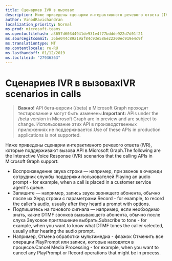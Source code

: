 ```yaml
---
title: Сценариев IVR в вызовах
description: Ниже приведены сценарии интерактивного речевого ответа (IVR), которые поддерживают вызова API в Microsoft Graph.
author: VinodRavichandran
localization_priority: Normal
ms.prod: microsoft-teams
ms.openlocfilehash: a3657d60344941de931e4f77bddde922d7d01f21
ms.sourcegitcommit: 36be044c89a19af84c93e586e22200ec919e4c9f
ms.translationtype: MT
ms.contentlocale: ru-RU
ms.lasthandoff: 01/12/2019
ms.locfileid: "27936363"
---
```

# <a name="ivr-scenarios-in-calls"></a><span data-ttu-id="e5867-103">Сценариев IVR в вызовах</span><span class="sxs-lookup"><span data-stu-id="e5867-103">IVR scenarios in calls</span></span>

> <span data-ttu-id="e5867-104">**Важно!** API бета-версии (/beta) в Microsoft Graph проходят тестирование и могут быть изменены.</span><span class="sxs-lookup"><span data-stu-id="e5867-104">**Important:** APIs under the /beta version in Microsoft Graph are in preview and are subject to change.</span></span> <span data-ttu-id="e5867-105">Использование этих API в производственных приложениях не поддерживается.</span><span class="sxs-lookup"><span data-stu-id="e5867-105">Use of these APIs in production applications is not supported.</span></span>

<span data-ttu-id="e5867-106">Ниже приведены сценарии интерактивного речевого ответа (IVR), которые поддерживают вызова API в Microsoft Graph.</span><span class="sxs-lookup"><span data-stu-id="e5867-106">The following are the Interactive Voice Response (IVR) scenarios that the calling APIs in Microsoft Graph support:</span></span>

- <span data-ttu-id="e5867-107">Воспроизведение звука строки — например, при звонок в очереди сотрудник службы поддержки пользователей.</span><span class="sxs-lookup"><span data-stu-id="e5867-107">Playing an audio prompt - for example, when a call is placed in a customer service agent's queue.</span></span>
- <span data-ttu-id="e5867-108">Запишите — например, запись звука звонящего абонента, обычно после их Херд строки с параметрами.</span><span class="sxs-lookup"><span data-stu-id="e5867-108">Record - for example, to record the caller's audio, usually after they heard a prompt with options.</span></span>
- <span data-ttu-id="e5867-109">Подпишитесь на тонового сигнала — например, если необходимо знать, какие DTMF звонков вызывающего абонента, обычно после слуха Звуковое приглашение выбрать.</span><span class="sxs-lookup"><span data-stu-id="e5867-109">Subscribe to tone - for example, when you want to know what DTMF tones the caller selected, usually after hearing the audio prompt.</span></span>
- <span data-ttu-id="e5867-110">Например, Отмена обработки мультимедиа - флажок Отменить все операции PlayPrompt или записи, которые находятся в процессе.</span><span class="sxs-lookup"><span data-stu-id="e5867-110">Cancel Media Processing - for example, when you want to cancel any PlayPrompt or Record operations that might be in process.</span></span>
